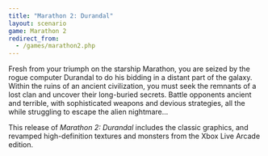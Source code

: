 ```yaml
---
title: "Marathon 2: Durandal"
layout: scenario
game: Marathon 2
redirect_from:
  - /games/marathon2.php
---
```

Fresh from your triumph on the starship Marathon, you are seized by the rogue computer Durandal to do his bidding in a distant part of the galaxy. Within the ruins of an ancient civilization, you must seek the remnants of a lost clan and uncover their long-buried secrets. Battle opponents ancient and terrible, with sophisticated weapons and devious strategies, all the while struggling to escape the alien nightmare...

This release of <cite class="game">Marathon 2: Durandal</cite> includes the classic graphics, and revamped high-definition textures and monsters from the Xbox Live Arcade edition.
